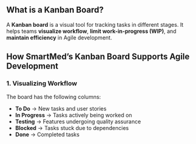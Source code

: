 ## **What is a Kanban Board?**  
A **Kanban board** is a visual tool for tracking tasks in different stages. It helps teams **visualize workflow**, **limit work-in-progress (WIP)**, and **maintain efficiency** in Agile development.  

## **How SmartMed’s Kanban Board Supports Agile Development**  

### **1. Visualizing Workflow**  
The board has the following columns:  
- **To Do** → New tasks and user stories  
- **In Progress** → Tasks actively being worked on  
- **Testing** → Features undergoing quality assurance  
- **Blocked** → Tasks stuck due to dependencies  
- **Done** → Completed tasks  
